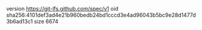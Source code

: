 version https://git-lfs.github.com/spec/v1
oid sha256:4101def3ad4e21b960bedb24bd1cccd3e4ad96043b5bc9e28d1477d3b6ad13c1
size 6674
